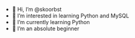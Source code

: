 - 👋 Hi, I’m @skoorbst
- 👀 I’m interested in learning Python and MySQL
- 🌱 I’m currently learning Python
- 💞️ I’m an absolute beginner

<!---
skoorbst/skoorbst is a ✨ special ✨ repository because its `README.md` (this file) appears on your GitHub profile.
You can click the Preview link to take a look at your changes.
--->
